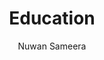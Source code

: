 ---
is_programmatic_layout_7: true
draft: false
title: "Education"
snippet: "Education"
image:
  src: /images/pseo/education.jpg
  alt: "Initiative and project management, project template, project management, team collaboration, productivity, task management"
publishDate: 2024-12-30
category: ""
author: "Nuwan Sameera"
tags:
  - "Teamplates"
  - "ProjectManagement"
  - "Team"
  - "Collaboration"
useCase: "Initiative and project management"
labels: ["Special Programs","Professional Development","Semester","Subject","Event type","Technology Integration","Course Material","Resource Type","Assignment Type","Department" ]
phases: ["Discovery","Execute","Initiation","Planning","Closure" ]
tasks: ["Class Scheduling","Curriculum Development","Assignments and Homework","Grading and Assessment","Student Progress Tracking","Resource Management","Research Projects","Event Planning","Budget Management","Online Learning Management"]
description: "The “Education” project template is a dynamic tool designed to facilitate organized and effective management of educational initiatives and projects. This versatile template can be utilized by a variety of educational institutions and businesses involved in the field of education."
related: ["construction","inventory-management","legal","sales-&-crm"]
---